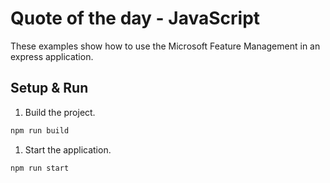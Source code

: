 # Quote of the day - JavaScript

These examples show how to use the Microsoft Feature Management in an express application.

## Setup & Run

1. Build the project.

```cmd
npm run build
```

1. Start the application.

```cmd
npm run start
```